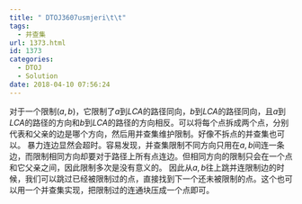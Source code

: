 ```yaml
---
title: " DTOJ3607usmjeri\t\t"
tags:
  - 并查集
url: 1373.html
id: 1373
categories:
  - DTOJ
  - Solution
date: 2018-04-10 07:56:24
---
```


对于一个限制$(a,b)$，它限制了$a$到$LCA$的路径同向，$b$到$LCA$的路径同向，且$a$到$LCA$的路径的方向和$b$到$LCA$的路径的方向相反。可以将每个点拆成两个点，分别代表和父亲的边是哪个方向，然后用并查集维护限制。好像不拆点的并查集也可以。 暴力连边显然会超时。容易发现，并查集限制不同方向只用在$a,b$间连一条边，而限制相同方向却要对于路径上所有点连边。但相同方向的限制只会在一个点和它父亲之间，因此限制多次是没有意义的。 因此从$a,b$往上跳并连限制边的时候，我们可以跳过已经被限制过的点，直接找到下一个还未被限制的点。这个也可以用一个并查集实现，把限制过的连通块压成一个点即可。